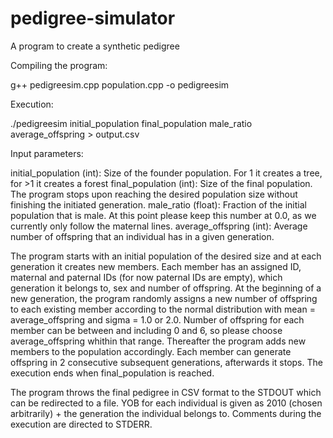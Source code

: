 # pedigree-simulator
A program to create a synthetic pedigree

Compiling the program:

g++ pedigreesim.cpp population.cpp -o pedigreesim

Execution:

./pedigreesim initial_population final_population male_ratio average_offspring > output.csv

Input parameters:

initial_population (int): Size of the founder population. For 1 it creates a tree, for >1 it creates a forest
final_population (int): Size of the final population. The program stops upon reaching the desired population size without finishing the initiated generation.
male_ratio (float): Fraction of the initial population that is male. At this point please keep this number at 0.0, as we currently only follow the maternal lines.
average_offspring (int): Average number of offspring that an individual has in a given generation.

The program starts with an initial population of the desired size and at each generation it creates new members. Each member has an assigned ID, maternal and paternal IDs (for now paternal IDs are empty), which generation it belongs to, sex and number of offspring. At the beginning of a new generation, the program randomly assigns a new number of offspring to each existing member according to the normal distribution with mean = average_offspring and sigma = 1.0 or 2.0. Number of offspring for each member can be between and including 0 and 6, so please choose average_offspring whithin that range. 
Thereafter the program adds new members to the population accordingly. Each member can generate offspring in 2 consecutive subsequent generations, afterwards it stops. The execution ends when final_population is reached.
 
The program throws the final pedigree in CSV format to the STDOUT which can be redirected to a file. YOB for each individual is given as 2010 (chosen arbitrarily) + the generation the individual belongs to. Comments during the execution are directed to STDERR.
